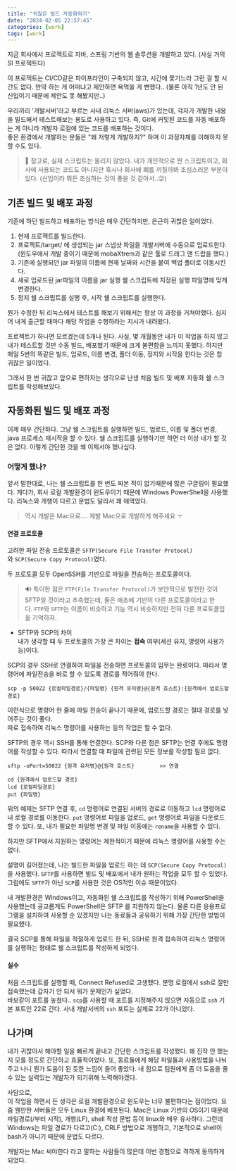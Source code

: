 ```yaml
---
title: "귀찮은 빌드 자동화하기"
date: "2024-02-05 22:57:45"
categories: [work]
tags: [work]
---
```


지금 회사에서 프로젝트로 자바, 스프링 기반의 웹 솔루션을 개발하고 있다. (사실 거의 SI 프로젝트다)

이 프로젝트는 CI/CD같은 파이프라인이 구축되지 않고, 시간에 쫓기느라 그런 걸 할 시간도 없다. 만약 하는 게 어떠냐고 제안하면 욕먹을 게 뻔했다.. (물론 아직 1년도 안 된 신입이기 때문에 제안도 못 해봤지만..)

우리끼리 '개발서버'라고 부르는 사내 리눅스 서버(aws)가 있는데, 각자가 개발한 내용을 빌드해서 테스트해보는 용도로 사용하고 있다. 즉, Git에 커밋된 코드를 자동 배포하는 게 아니라 개발자 로컬에 있는 코드를 배포하는 것이다.  
좋은 환경에서 개발하는 분들은 "왜 저렇게 개발하지?" 하며 이 과정자체를 이해하지 못할 수도 있다.

> 📢 참고로, 실제 스크립트는 올리지 않았다. 내가 개인적으로 짠 스크립트이고, 회사에 사용되는 코드도 아니지만 혹시나 회사에 폐를 끼칠까봐 조심스러운 부분이 있다. (신입이라 뭐든 조심하는 것이 좋을 것 같아서..😜)

## 기존 빌드 및 배포 과정

기존에 하던 빌드하고 배포하는 방식은 매우 간단하지만, 은근히 귀찮은 일이었다.

1. 현재 프로젝트를 빌드한다.
2. 프로젝트/target/ 에 생성되는 jar 스냅샷 파일을 개발서버에 수동으로 업로드한다.  
    (윈도우에서 개발 중이기 때문에 mobaXtrem과 같은 툴로 드래그 앤 드랍을 했다.)
3. 기존에 실행되던 jar 파일의 이름에 현재 날짜와 시간을 붙여 백업 폴더로 이동시킨다.
4. 새로 업로드된 jar파일의 이름을 jar 실행 쉘 스크립트에 지정된 실행 파일명에 맞게 변경한다.
5. 정지 쉘 스크립트를 실행 후, 시작 쉘 스크립트를 실행한다.

뭔가 수정한 뒤 리눅스에서 테스트를 해보기 위해서는 항상 이 과정을 거쳐야했다. 심지어 내게 출근할 때마다 해당 작업을 수행하라는 지시가 내려왔다.

프로젝트가 하나면 모르겠는데 5개나 된다. 사실, 몇 개월동안 내가 이 작업을 하지 않고 내가 테스트할 것만 수동 빌드, 배포했기 때문에 크게 불편함을 느끼지 못했다. 하지만 매일 5번의 똑같은 빌드, 업로드, 이름 변경, 폴더 이동, 정지와 시작을 한다는 것은 참 귀찮은 일이었다.

그래서 한 번 귀찮고 앞으로 편하자는 생각으로 난생 처음 빌드 및 배포 자동화 쉘 스크립트를 작성해보았다.

## 자동화된 빌드 및 배포 과정

이제 매우 간단하다. 그냥 쉘 스크립트를 실행하면 빌드, 업로드, 이름 및 폴더 변경, java 프로세스 재시작을 할 수 있다. 쉘 스크립트를 실행하기만 하면 더 이상 내가 할 것은 없다. 이렇게 간단한 것을 왜 이제서야 했나싶다.

### 어떻게 했나?
앞서 말한대로, 나는 쉘 스크립트를 한 번도 짜본 적이 없기때문에 많은 구글링이 필요했다. 게다가, 회사 로컬 개발환경이 윈도우이기 때문에 Windows PowerShell을 사용했다. 리눅스와 개행이 다르고 문법도 달라서 꽤 애먹었다.

> 역시 개발은 Mac으로.... 제발 Mac으로 개발하게 해주세요 ㅜ

#### 연결 프로토콜

고려한 파일 전송 프로토콜은 `SFTP(Secure File Transfer Protocol)`와 `SCP(Secure Copy Protocol)`였다.

두 프로토콜 모두 OpenSSH를 기반으로 파일을 전송하는 프로토콜이다.

> 🔊 특이한 점은 `FTP(File Transfer Protocol)`가 보안적으로 발전한 것이 SFTP일 것이라고 추측했는데, 둘은 애초에 기반이 다른 프로토콜이라고 한다. `FTP`와 `SFTP`는 이름이 비슷하고 기능 역시 비슷하지만 전혀 다른 프로토콜임을 기억하자.

- SFTP와 SCP의 차이  
내가 생각할 때 두 프로토콜의 가장 큰 차이는 **접속** 여부(세션 유지, 명령어 사용가능)이다.

SCP의 경우 SSH로 연결하여 파일을 전송하면 프로토콜의 임무는 완료이다. 따라서 명령어에 파일전송을 바로 할 수 있도록 경로를 적어줘야 한다.

```dust
scp -p 50022 {로컬파일경로}/{파일명} {원격 유저명}@{원격 호스트}:{원격에서 업로드할 경로}
```

이런식으로 명령어 한 줄에 파일 전송이 끝나기 때문에, 업로드할 경로는 절대 경로를 넣어주는 것이 좋다.  
따로 접속하여 리눅스 명령어를 사용하는 등의 작업은 할 수 없다.

SFTP의 경우 역시 SSH를 통해 연결한다. SCP와 다른 점은 SFTP는 연결 후에도 명령어를 작성할 수 있다. 따라서 연결할 때 파일에 관련된 모든 정보를 작성할 필요 없다.

```routeros
sftp -oPort=50022 {원격 유저명}@{원격 호스트}        >> 연결

cd {원격에서 업로드할 경로}
lcd {로컬파일경로}
put {파일명}
```

위의 예제는 SFTP 연결 후, `cd` 명령어로 연결된 서버의 경로로 이동하고 `lcd` 명령어로 내 로컬 경로를 이동한다. `put` 명령어로 파일을 업로드, `get` 명령어로 파일을 다운로드 할 수 있다. 또, 내가 필요한 파일명 변경 및 파일 이동에는 `rename`을 사용할 수 있다.

하지만 SFTP에서 지원하는 명령어는 제한적이기 때문에 리눅스 명령어를 사용할 수는 없다.

설명이 길어졌는데, 나는 빌드한 파일을 업로드 하는 데 `SCP(Secure Copy Protocol)`을 사용했다. `SFTP`를 사용하면 빌드 및 배포에서 내가 원하는 작업을 모두 할 수 있었다. 그럼에도 `SFTP`가 아닌 `SCP`를 사용한 것은 OS적인 이슈 때문이었다.

내 개발환경은 Windows이고, 자동화된 쉘 스크립트를 작성하기 위해 PowerShell을 사용했는데 공교롭게도 PowerShell은 SFTP 를 지원하지 않는다. 물론 다른 응용프로그램을 설치하여 사용할 순 있겠지만 나는 동료들과 공유하기 위해 가장 간단한 방법이 필요했다.

결국 SCP를 통해 파일을 적절하게 업로드 한 뒤, SSH로 원격 접속하여 리눅스 명령어를 실행하는 형태로 쉘 스크립트를 작성하게 되었다.

#### 실수

처음 스크립트를 실행할 때, Connect Refused로 고생했다. 분명 로컬에서 ssh로 잘만 접속했는데 갑자기 안 되서 뭐가 문제인가 싶었다.  
바보같이 포트를 놓쳤다.. `scp`를 사용할 때 포트를 지정해주지 않으면 자동으로 `ssh` 기본 포트인 22로 간다. 사내 개발서버의 `ssh` 포트는 실제로 22가 아니었다.

## 나가며
내가 귀찮아서 해야할 일을 빠르게 끝내고 간단한 스크립트를 작성했다. 왜 진작 안 했는 지 모를 정도로 간단하고 효율적이었다. 또, 동료들에게 해당 파일들과 사용방법을 나눠주고 나니 뭔가 도움이 된 듯한 느낌이 들어 좋았다. 내 힘으로 팀원에게 좀 더 도움을 줄 수 있는 실력있는 개발자가 되기위해 노력해야겠다.

사담으로,  
이 작업을 하면서 든 생각은 로컬 개발환경으로 윈도우는 너무 불편하다는 점이었다. 요즘 웬만한 서버들은 모두 Linux 환경에 배포된다. Mac은 Linux 기반의 OS이기 때문에 파일경로(/부터 시작), 개행(LF), shell 작성 문법 등이 linux와 매우 유사하다. 그런데 Windows는 파일 경로가 다르고(C:\), CRLF 방법으로 개행하고, 기본적으로 shell이 bash가 아니기 때문에 문법도 다르다.

개발자는 Mac 써야한다 라고 말하는 사람들이 많은데 이번 경험으로 격하게 동의하게 되었다.
